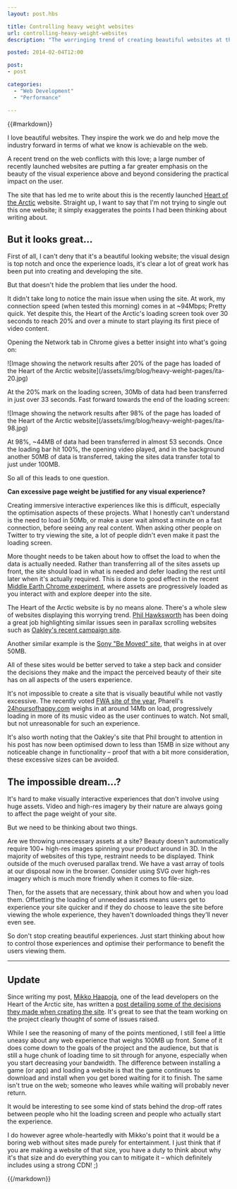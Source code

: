 ```yaml
---
layout: post.hbs

title: Controlling heavy weight websites
url: controlling-heavy-weight-websites
description: "The worringing trend of creating beautiful websites at the cost of performance."

posted: 2014-02-04T12:00

post:
- post

categories:
  - "Web Development"
  - "Performance"

---
```


{{#markdown}}

I love beautiful websites. They inspire the work we do and help move the industry forward in terms of what we know is achievable on the web.

A recent trend on the web conflicts with this love; a large number of recently launched websites are putting a far greater emphasis on the beauty of the visual experience above and beyond considering the practical impact on the user.

The site that has led me to write about this is the recently launched [Heart of the Arctic](http://heartofthearctic.ca/) website.  Straight up, I want to say that I'm not trying to single out this one website; it simply exaggerates the points I had been thinking about writing about.

## But it looks great…

First of all, I can't deny that it's a beautiful looking website; the visual design is top notch and once the experience loads, it's clear a lot of great work has been put into creating and developing the site.

But that doesn't hide the problem that lies under the hood.

It didn't take long to notice the main issue when using the site.  At work, my connection speed (when tested this morning) comes in at ~94Mbps; Pretty quick.  Yet despite this, the Heart of the Arctic's loading screen took over 30 seconds to reach 20% and over a minute to start playing its first piece of video content.

Opening the Network tab in Chrome gives a better insight into what's going on:

<div class="img">![Image showing the network results after 20% of the page has loaded of the Heart of the Arctic website](/assets/img/blog/heavy-weight-pages/ita-20.jpg)</div>

At the 20% mark on the loading screen, 30Mb of data had been transferred in just over 33 seconds.  Fast forward towards the end of the loading screen:

<div class="img">![Image showing the network results after 98% of the page has loaded of the Heart of the Arctic website](/assets/img/blog/heavy-weight-pages/ita-98.jpg)</div>

At 98%, ~44MB of data had been transferred in almost 53 seconds.  Once the loading bar hit 100%, the opening video played, and in the background another 50MB of data is transferred, taking the sites data transfer total to just under 100MB.

So all of this leads to one question.

**Can excessive page weight be justified for any visual experience?**

Creating immersive interactive experiences like this is difficult, especially the optimisation aspects of these projects.  What I honestly can't understand is the need to load in 50Mb, or make a user wait almost a minute on a fast connection, before seeing any real content.  When asking other people on Twitter to try viewing the site, a lot of people didn't even make it past the loading screen.

More thought needs to be taken about how to offset the load to when the data is actually needed.  Rather than transferring all of the sites assets up front, the site should load in what is needed and defer loading the rest until later when it's actually required.  This is done to good effect in the recent [Middle Earth Chrome experiment](http://middle-earth.thehobbit.com/), where assets are progressively loaded as you interact with and explore deeper into the site.

The Heart of the Arctic website is by no means alone. There's a whole slew of websites displaying this worrying trend.  [Phil Hawksworth](https://twitter.com/philhawksworth) has been doing a great job highlighting similar issues seen in parallax scrolling websites such as [Oakley's recent campaign site](http://hawksworx.com/blog/oakleys-monster-page-of-baubles/).

Another similar example is the [Sony "Be Moved" site](http://discover.store.sony.com/be-moved/), that weighs in at over 50MB.

All of these sites would be better served to take a step back and consider the decisions they make and the impact the perceived beauty of their site has on all aspects of the users experience.

It's not impossible to create a site that is visually beautiful while not vastly excessive.  The recently voted [FWA site of the year](http://www.thefwa.com/article/fwa-site-of-the-year-2013), Pharell's [24hoursofhappy.com](http://24hoursofhappy.com/) weighs in at around 14Mb on load, progressively loading in more of its music video as the user continues to watch.  Not small, but not unreasonable for such an experience.

It's also worth noting that the Oakley's site that Phil brought to attention in his post has now been optimised down to less than 15MB in size without any noticeable change in functionality – proof that with a bit more consideration, these excessive sizes can be avoided.

## The impossible dream…?

It's hard to make visually interactive experiences that don't involve using huge assets.  Video and high-res imagery by their nature are always going to affect the page weight of your site.

But we need to be thinking about two things.

Are we throwing unnecessary assets at a site?  Beauty doesn't automatically require 100+ high-res images spinning your product around in 3D.  In the majority of websites of this type, restraint needs to be displayed.  Think outside of the much overused parallax trend.  We have a vast array of tools at our disposal now in the browser. Consider using SVG over high-res imagery which is much more friendly when it comes to file-size.

Then, for the assets that are necessary, think about how and when you load them. Offsetting the loading of unneeded assets means users get to experience your site quicker and if they do choose to leave the site before viewing the whole experience, they haven't downloaded things they'll never even see.

So don't stop creating beautiful experiences.  Just start thinking about how to control those experiences and optimise their performance to benefit the users viewing them.


---

## Update

Since writing my post, [Mikko Haapoja](https://twitter.com/MikkoH), one of the lead developers on the Heart of the Arctic site, has written a [post detailing some of the decisions they made when creating the site](https://medium.com/p/ddcbc73b245e). It's great to see that the team working on the project clearly thought of some of issues raised.

While I see the reasoning of many of the points mentioned, I still feel a little uneasy about any web experience that weighs 100MB up front.  Some of it does come down to the goals of the project and the audience, but that is still a huge chunk of loading time to sit through for anyone, especially when you start decreasing your bandwidth.  The difference between installing a game (or app) and loading a website is that the game continues to download and install when you get bored waiting for it to finish.  The same isn't true on the web; someone who leaves while waiting will probably never return.

It would be interesting to see some kind of stats behind the drop-off rates between people who hit the loading screen and people who actually start the experience.

I do however agree whole-heartedly with Mikko's point that it would be a boring web without sites made purely for entertainment. I just think that if you are making a website of that size, you have a duty to think about why it's that size and do everything you can to mitigate it – which definitely includes using a strong CDN! ;)





{{/markdown}}